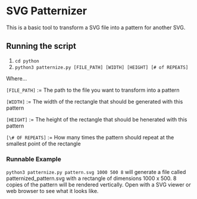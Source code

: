 # SVG Patternizer

This is a basic tool to transform a SVG file into a pattern for another SVG.

## Running the script

1. `cd python`
1. `python3 patternize.py [FILE_PATH] [WIDTH] [HEIGHT] [# of REPEATS]`

Where...

`[FILE_PATH]` := The path to the file you want to transform into a pattern

`[WIDTH]` := The width of the rectangle that should be generated with this pattern

`[HEIGHT]` := The height of the rectangle that should be henerated with this pattern

`[\# OF REPEATS]` := How many times the pattern should repeat at the smallest point of the rectangle

### Runnable Example

`python3 patternize.py pattern.svg 1000 500 8` will generate a file called patternized_pattern.svg with a rectangle of dimensions 1000 x 500. 8 copies of the pattern will be rendered vertically. Open with a SVG viewer or web browser to see what it looks like.
